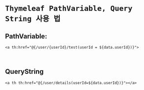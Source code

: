 # `Thymeleaf PathVariable, Query String 사용 법`

## PathVariable: 

```thymeleafiterateexpressions
<a th:href="@{/user/{userId}/test(userId = ${data.userId})}">
```

<br>

## QueryString 

```thymeleafiterateexpressions
<a th th:href="@{/user/details(userId=${data.userId})}"></a>
```
